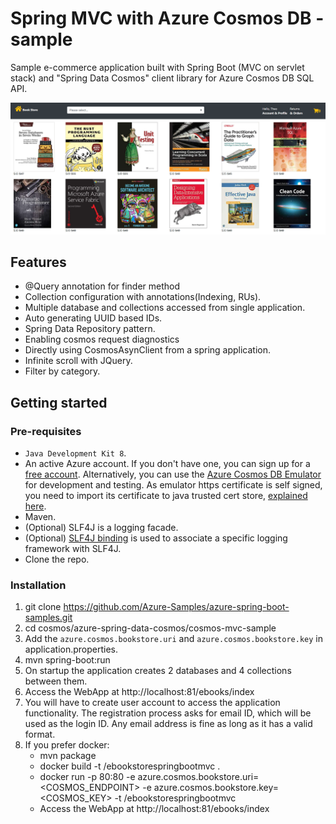# Spring MVC with Azure Cosmos DB - sample
Sample e-commerce application built with Spring Boot (MVC on servlet stack) and "Spring Data Cosmos" client library for Azure Cosmos DB SQL API.

![Image](BookStore.png)

## Features

- @Query annotation for finder method
- Collection configuration with annotations(Indexing, RUs).
- Multiple database and collections accessed from single application.
- Auto generating UUID based IDs.
- Spring Data Repository pattern.
- Enabling cosmos request diagnostics
- Directly using CosmosAsynClient from a spring application.
- Infinite scroll with JQuery.
- Filter by category.

## Getting started

### Pre-requisites

- `Java Development Kit 8`. 
- An active Azure account. If you don't have one, you can sign up for a [free account](https://azure.microsoft.com/free/). Alternatively, you can use the [Azure Cosmos DB Emulator](https://docs.microsoft.com/en-us/azure/cosmos-db/local-emulator) for development and testing. As emulator https certificate is self signed, you need to import its certificate to java trusted cert store, [explained here](https://docs.microsoft.com/en-us/azure/cosmos-db/local-emulator-export-ssl-certificates).
- Maven.
- (Optional) SLF4J is a logging facade.
- (Optional) [SLF4J binding](http://www.slf4j.org/manual.html) is used to associate a specific logging framework with SLF4J.
- Clone the repo.

### Installation

1. git clone https://github.com/Azure-Samples/azure-spring-boot-samples.git
1. cd cosmos/azure-spring-data-cosmos/cosmos-mvc-sample
1. Add the `azure.cosmos.bookstore.uri` and `azure.cosmos.bookstore.key` in application.properties.
1. mvn spring-boot:run
1. On startup the application creates 2 databases and 4 collections between them.
1. Access the WebApp at http://localhost:81/ebooks/index
1. You will have to create user account to access the application functionality. The registration process asks for email ID, which will be used as the login ID. Any email address is fine as long as it has a valid format.
1. If you prefer docker:
    - mvn package
    - docker build -t <YOUR REPO>/ebookstorespringbootmvc .
    - docker run -p 80:80 -e azure.cosmos.bookstore.uri=<COSMOS_ENDPOINT> -e azure.cosmos.bookstore.key=<COSMOS_KEY> -t <YOUR REPO>/ebookstorespringbootmvc
    - Access the WebApp at http://localhost:81/ebooks/index